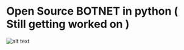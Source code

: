 #          Open Source BOTNET in python ( Still getting worked on )

![alt text](https://cdn.discordapp.com/attachments/1187363712764485745/1188829514386653214/New_Project.png)
